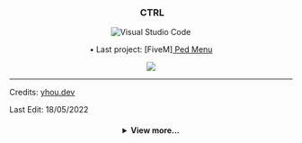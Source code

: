 <div align="center">
<h3>&nbsp;CTRL</h3>

![Visual Studio Code](https://img.shields.io/badge/-Visual%20Studio%20Code-333333?style=flat&logo=visual-studio-code&logoColor=007ACC)

<div align="center"> • Last project: [FiveM]<a href="https://github.com/yhoudev"> Ped Menu</a></div> 
</p>
<img align="center" src="https://forum.cfx.re/uploads/default/original/3X/0/3/0301f645963889531fb4870e8d47f2f7da7f1c45.gif">
  </a></div>



<body>
</p>
 
------

</p>
<div>Credits: <a href="https://discord.gg/AMwncqP2">yhou.dev </a></div> 
</p>
<div>Last Edit: 18/05/2022</div>

<h4 align="center">
  <details>
<summary>View more...</summary>
  </p>
  <div>...</div>
  <div>...</div>
  <div>...</div>
  <div>...</div>
  <div>...</div>
  <div>...</div>
  <div>...</div>
  <div>...</div>
  <div>...</div>
  <div>...</div>
  <div>...</div>
  <div>...</div>
  <div>...</div>
  <div>...</div>
  <div>...</div>  
  <div>...</div>
  <div>...</div>
  <div>...</div>
  <div>...</div>
  <div>...</div>

